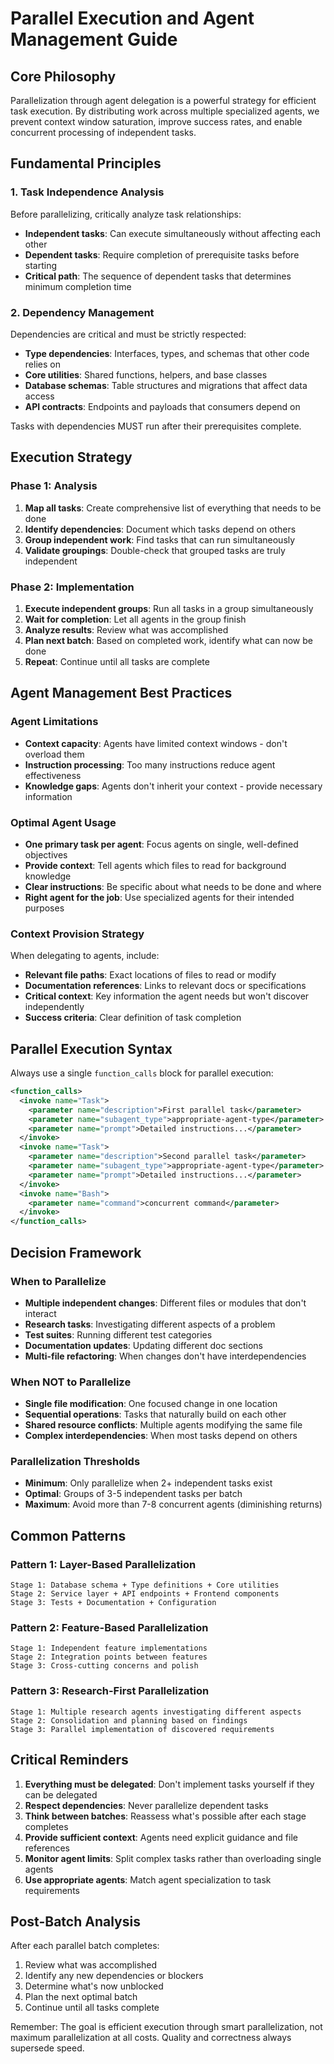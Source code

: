 # Parallel Execution and Agent Management Guide

## Core Philosophy

Parallelization through agent delegation is a powerful strategy for efficient task execution. By distributing work across multiple specialized agents, we prevent context window saturation, improve success rates, and enable concurrent processing of independent tasks.

## Fundamental Principles

### 1. Task Independence Analysis
Before parallelizing, critically analyze task relationships:
- **Independent tasks**: Can execute simultaneously without affecting each other
- **Dependent tasks**: Require completion of prerequisite tasks before starting
- **Critical path**: The sequence of dependent tasks that determines minimum completion time

### 2. Dependency Management
Dependencies are critical and must be strictly respected:
- **Type dependencies**: Interfaces, types, and schemas that other code relies on
- **Core utilities**: Shared functions, helpers, and base classes
- **Database schemas**: Table structures and migrations that affect data access
- **API contracts**: Endpoints and payloads that consumers depend on

Tasks with dependencies MUST run after their prerequisites complete.

## Execution Strategy

### Phase 1: Analysis
1. **Map all tasks**: Create comprehensive list of everything that needs to be done
2. **Identify dependencies**: Document which tasks depend on others
3. **Group independent work**: Find tasks that can run simultaneously
4. **Validate groupings**: Double-check that grouped tasks are truly independent

### Phase 2: Implementation
1. **Execute independent groups**: Run all tasks in a group simultaneously
2. **Wait for completion**: Let all agents in the group finish
3. **Analyze results**: Review what was accomplished
4. **Plan next batch**: Based on completed work, identify what can now be done
5. **Repeat**: Continue until all tasks are complete

## Agent Management Best Practices

### Agent Limitations
- **Context capacity**: Agents have limited context windows - don't overload them
- **Instruction processing**: Too many instructions reduce agent effectiveness
- **Knowledge gaps**: Agents don't inherit your context - provide necessary information

### Optimal Agent Usage
- **One primary task per agent**: Focus agents on single, well-defined objectives
- **Provide context**: Tell agents which files to read for background knowledge
- **Clear instructions**: Be specific about what needs to be done and where
- **Right agent for the job**: Use specialized agents for their intended purposes

### Context Provision Strategy
When delegating to agents, include:
- **Relevant file paths**: Exact locations of files to read or modify
- **Documentation references**: Links to relevant docs or specifications
- **Critical context**: Key information the agent needs but won't discover independently
- **Success criteria**: Clear definition of task completion

## Parallel Execution Syntax

Always use a single `function_calls` block for parallel execution:

```xml
<function_calls>
  <invoke name="Task">
    <parameter name="description">First parallel task</parameter>
    <parameter name="subagent_type">appropriate-agent-type</parameter>
    <parameter name="prompt">Detailed instructions...</parameter>
  </invoke>
  <invoke name="Task">
    <parameter name="description">Second parallel task</parameter>
    <parameter name="subagent_type">appropriate-agent-type</parameter>
    <parameter name="prompt">Detailed instructions...</parameter>
  </invoke>
  <invoke name="Bash">
    <parameter name="command">concurrent command</parameter>
  </invoke>
</function_calls>
```

## Decision Framework

### When to Parallelize
- **Multiple independent changes**: Different files or modules that don't interact
- **Research tasks**: Investigating different aspects of a problem
- **Test suites**: Running different test categories
- **Documentation updates**: Updating different doc sections
- **Multi-file refactoring**: When changes don't have interdependencies

### When NOT to Parallelize
- **Single file modification**: One focused change in one location
- **Sequential operations**: Tasks that naturally build on each other
- **Shared resource conflicts**: Multiple agents modifying the same file
- **Complex interdependencies**: When most tasks depend on others

### Parallelization Thresholds
- **Minimum**: Only parallelize when 2+ independent tasks exist
- **Optimal**: Groups of 3-5 independent tasks per batch
- **Maximum**: Avoid more than 7-8 concurrent agents (diminishing returns)

## Common Patterns

### Pattern 1: Layer-Based Parallelization
```
Stage 1: Database schema + Type definitions + Core utilities
Stage 2: Service layer + API endpoints + Frontend components
Stage 3: Tests + Documentation + Configuration
```

### Pattern 2: Feature-Based Parallelization
```
Stage 1: Independent feature implementations
Stage 2: Integration points between features
Stage 3: Cross-cutting concerns and polish
```

### Pattern 3: Research-First Parallelization
```
Stage 1: Multiple research agents investigating different aspects
Stage 2: Consolidation and planning based on findings
Stage 3: Parallel implementation of discovered requirements
```

## Critical Reminders

1. **Everything must be delegated**: Don't implement tasks yourself if they can be delegated
2. **Respect dependencies**: Never parallelize dependent tasks
3. **Think between batches**: Reassess what's possible after each stage completes
4. **Provide sufficient context**: Agents need explicit guidance and file references
5. **Monitor agent limits**: Split complex tasks rather than overloading single agents
6. **Use appropriate agents**: Match agent specialization to task requirements

## Post-Batch Analysis

After each parallel batch completes:
1. Review what was accomplished
2. Identify any new dependencies or blockers
3. Determine what's now unblocked
4. Plan the next optimal batch
5. Continue until all tasks complete

Remember: The goal is efficient execution through smart parallelization, not maximum parallelization at all costs. Quality and correctness always supersede speed.